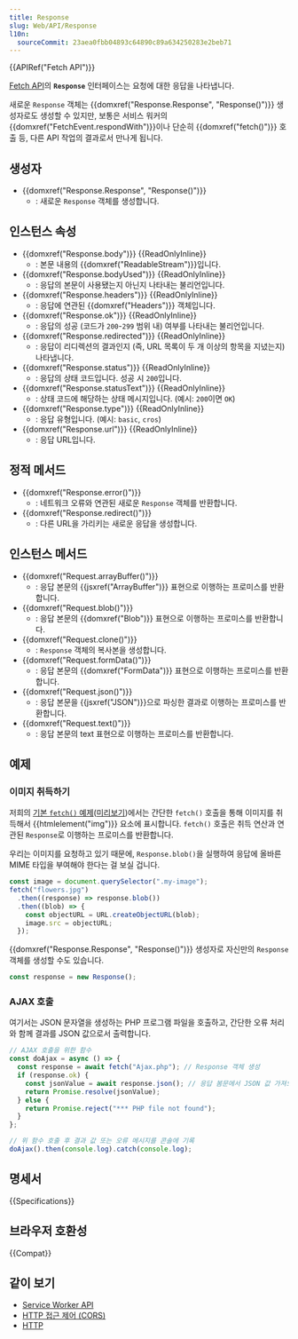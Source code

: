```yaml
---
title: Response
slug: Web/API/Response
l10n:
  sourceCommit: 23aea0fbb04893c64890c89a634250283e2beb71
---
```


{{APIRef("Fetch API")}}

[Fetch API](/ko/docs/Web/API/Fetch_API)의 **`Response`** 인터페이스는 요청에 대한 응답을 나타냅니다.

새로운 `Response` 객체는 {{domxref("Response.Response", "Response()")}} 생성자로도 생성할 수 있지만, 보통은 서비스 워커의 {{domxref("FetchEvent.respondWith")}}이나 단순히 {{domxref("fetch()")}} 호출 등, 다른 API 작업의 결과로서 만나게 됩니다.

## 생성자

- {{domxref("Response.Response", "Response()")}}
  - : 새로운 `Response` 객체를 생성합니다.

## 인스턴스 속성

- {{domxref("Response.body")}} {{ReadOnlyInline}}
  - : 본문 내용의 {{domxref("ReadableStream")}}입니다.
- {{domxref("Response.bodyUsed")}} {{ReadOnlyInline}}
  - : 응답의 본문이 사용됐는지 아닌지 나타내는 불리언입니다.
- {{domxref("Response.headers")}} {{ReadOnlyInline}}
  - : 응답에 연관된 {{domxref("Headers")}} 객체입니다.
- {{domxref("Response.ok")}} {{ReadOnlyInline}}
  - : 응답의 성공 (코드가 `200`-`299` 범위 내) 여부를 나타내는 불리언입니다.
- {{domxref("Response.redirected")}} {{ReadOnlyInline}}
  - : 응답이 리디렉션의 결과인지 (즉, URL 목록이 두 개 이상의 항목을 지녔는지) 나타냅니다.
- {{domxref("Response.status")}} {{ReadOnlyInline}}
  - : 응답의 상태 코드입니다. 성공 시 `200`입니다.
- {{domxref("Response.statusText")}} {{ReadOnlyInline}}
  - : 상태 코드에 해당하는 상태 메시지입니다. (예시: `200`이면 `OK`)
- {{domxref("Response.type")}} {{ReadOnlyInline}}
  - : 응답 유형입니다. (예시: `basic`, `cros`)
- {{domxref("Response.url")}} {{ReadOnlyInline}}
  - : 응답 URL입니다.

## 정적 메서드

- {{domxref("Response.error()")}}
  - : 네트워크 오류와 연관된 새로운 `Response` 객체를 반환합니다.
- {{domxref("Response.redirect()")}}
  - : 다른 URL을 가리키는 새로운 응답을 생성합니다.

## 인스턴스 메서드

- {{domxref("Request.arrayBuffer()")}}
  - : 응답 본문의 {{jsxref("ArrayBuffer")}} 표현으로 이행하는 프로미스를 반환합니다.
- {{domxref("Request.blob()")}}
  - : 응답 본문의 {{domxref("Blob")}} 표현으로 이행하는 프로미스를 반환합니다.
- {{domxref("Request.clone()")}}
  - : `Response` 객체의 복사본을 생성합니다.
- {{domxref("Request.formData()")}}
  - : 응답 본문의 {{domxref("FormData")}} 표현으로 이행하는 프로미스를 반환합니다.
- {{domxref("Request.json()")}}
  - : 응답 본문을 {{jsxref("JSON")}}으로 파싱한 결과로 이행하는 프로미스를 반환합니다.
- {{domxref("Request.text()")}}
  - : 응답 본문의 text 표현으로 이행하는 프로미스를 반환합니다.

## 예제

### 이미지 취득하기

저희의 [기본 `fetch()` 예제](https://github.com/mdn/dom-examples/tree/main/fetch/basic-fetch)([미리보기](https://mdn.github.io/dom-examples/fetch/basic-fetch/))에서는 간단한 `fetch()` 호출을 통해 이미지를 취득해서 {{htmlelement("img")}} 요소에 표시합니다. `fetch()` 호출은 취득 연산과 연관된 `Response`로 이행하는 프로미스를 반환합니다.

우리는 이미지를 요청하고 있기 때문에, `Response.blob()`을 실행하여 응답에 올바른 MIME 타입을 부여해야 한다는 걸 보실 겁니다.

```js
const image = document.querySelector(".my-image");
fetch("flowers.jpg")
  .then((response) => response.blob())
  .then((blob) => {
    const objectURL = URL.createObjectURL(blob);
    image.src = objectURL;
  });
```

{{domxref("Response.Response", "Response()")}} 생성자로 자신만의 `Response` 객체를 생성할 수도 있습니다.

```js
const response = new Response();
```

### AJAX 호출

여기서는 JSON 문자열을 생성하는 PHP 프로그램 파일을 호출하고, 간단한 오류 처리와 함께 결과를 JSON 값으로서 출력합니다.

```js
// AJAX 호출을 위한 함수
const doAjax = async () => {
  const response = await fetch("Ajax.php"); // Response 객체 생성
  if (response.ok) {
    const jsonValue = await response.json(); // 응답 봄문에서 JSON 값 가져오기
    return Promise.resolve(jsonValue);
  } else {
    return Promise.reject("*** PHP file not found");
  }
};

// 위 함수 호출 후 결과 값 또는 오류 메시지를 콘솔에 기록
doAjax().then(console.log).catch(console.log);
```

## 명세서

{{Specifications}}

## 브라우저 호환성

{{Compat}}

## 같이 보기

- [Service Worker API](/ko/docs/Web/API/Service_Worker_API)
- [HTTP 접근 제어 (CORS)](/ko/docs/Web/HTTP/CORS)
- [HTTP](/ko/docs/Web/HTTP)
